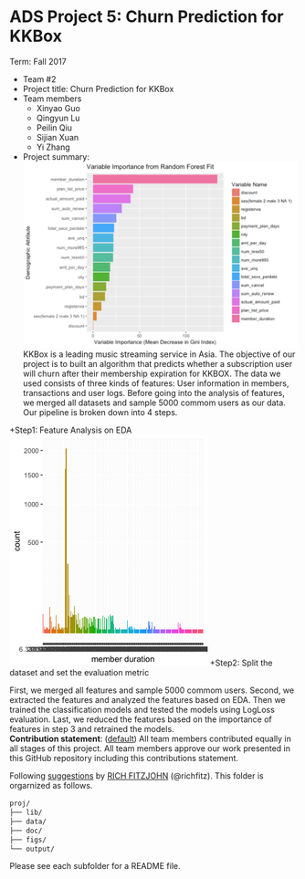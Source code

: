 # ADS Project 5: Churn Prediction for KKBox

Term: Fall 2017

+ Team #2
+ Project title: Churn Prediction for KKBox
+ Team members
	+ Xinyao Guo
	+ Qingyun Lu
	+ Peilin Qiu
	+ Sijian Xuan
	+ Yi Zhang
+ Project summary: 
  ![image](figs/Rplot8.png)
KKBox is a leading music streaming service in Asia. The objective of our project is to built an algorithm that predicts whether a subscription user will churn after their membership expiration for KKBOX. The data we used consists of three kinds of features: User information in members, transactions and user logs. Before going into the analysis of features, we merged all datasets and sample 5000 commom users as our data. Our pipeline is broken down into 4 steps.

      
+Step1: Feature Analysis on EDA
 ![image](figs/Rplot4.png)
+Step2: Split the dataset and set the evaluation metric



      
   First, we merged all features and sample 5000 commom users. Second, we extracted the features and analyzed the features based on EDA. Then we trained the classification models and tested the models using LogLoss evaluation. Last, we reduced the features based on the importance of features in step 3 and retrained the models.  
**Contribution statement**: ([default](doc/a_note_on_contributions.md)) All team members contributed equally in all stages of this project. All team members approve our work presented in this GitHub repository including this contributions statement. 

Following [suggestions](http://nicercode.github.io/blog/2013-04-05-projects/) by [RICH FITZJOHN](http://nicercode.github.io/about/#Team) (@richfitz). This folder is orgarnized as follows.

```
proj/
├── lib/
├── data/
├── doc/
├── figs/
└── output/
```

Please see each subfolder for a README file.
